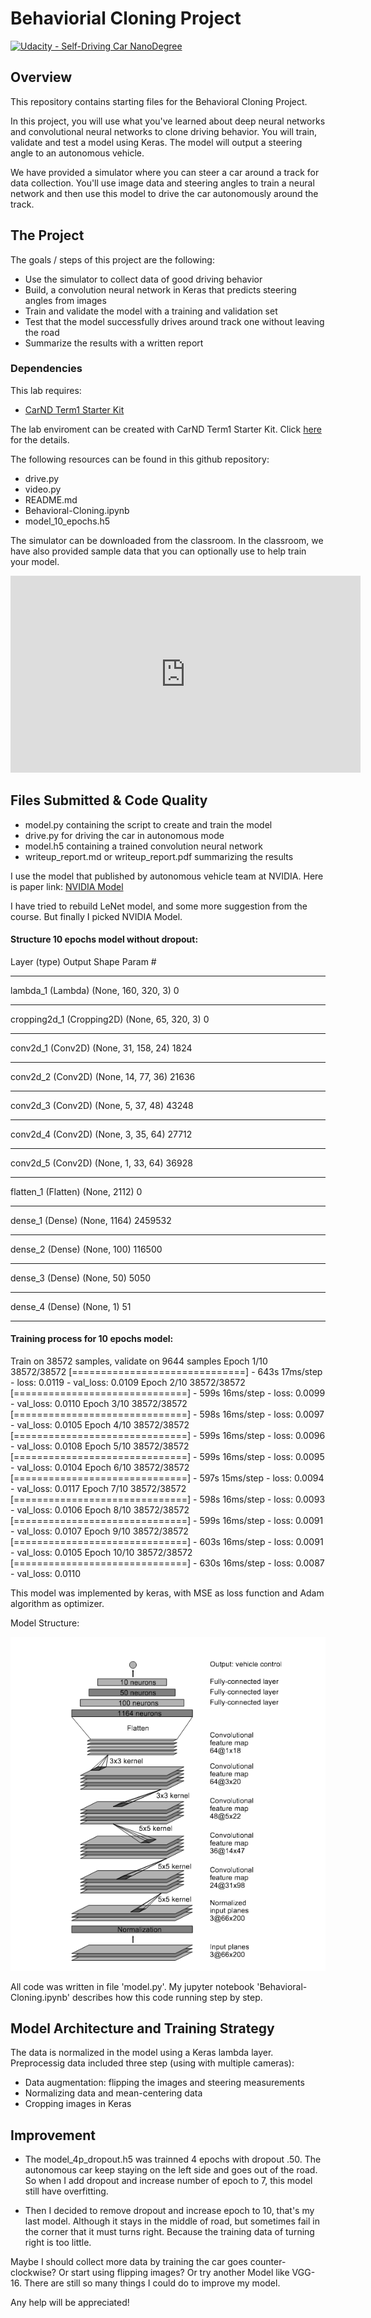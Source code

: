 # Behaviorial Cloning Project

[![Udacity - Self-Driving Car NanoDegree](https://s3.amazonaws.com/udacity-sdc/github/shield-carnd.svg)](http://www.udacity.com/drive)

Overview
---
This repository contains starting files for the Behavioral Cloning Project.

In this project, you will use what you've learned about deep neural networks and convolutional neural networks to clone driving behavior. You will train, validate and test a model using Keras. The model will output a steering angle to an autonomous vehicle.

We have provided a simulator where you can steer a car around a track for data collection. You'll use image data and steering angles to train a neural network and then use this model to drive the car autonomously around the track.


The Project
---
The goals / steps of this project are the following:
* Use the simulator to collect data of good driving behavior
* Build, a convolution neural network in Keras that predicts steering angles from images
* Train and validate the model with a training and validation set
* Test that the model successfully drives around track one without leaving the road
* Summarize the results with a written report

### Dependencies
This lab requires:

* [CarND Term1 Starter Kit](https://github.com/udacity/CarND-Term1-Starter-Kit)

The lab enviroment can be created with CarND Term1 Starter Kit. Click [here](https://github.com/udacity/CarND-Term1-Starter-Kit/blob/master/README.md) for the details.

The following resources can be found in this github repository:
* drive.py
* video.py
* README.md
* Behavioral-Cloning.ipynb
* model_10_epochs.h5

The simulator can be downloaded from the classroom. In the classroom, we have also provided sample data that you can optionally use to help train your model.


<iframe width="560" height="315" src="https://www.youtube.com/embed/QJ3R5j6arOY" frameborder="0" gesture="media" allow="encrypted-media" allowfullscreen></iframe>


Files Submitted & Code Quality
---

* model.py containing the script to create and train the model
* drive.py for driving the car in autonomous mode
* model.h5 containing a trained convolution neural network
* writeup_report.md or writeup_report.pdf summarizing the results

[image1]: ./model.png



I use the model that published by autonomous vehicle team at NVIDIA. Here is paper link: 
<a href="https://arxiv.org/pdf/1604.07316.pdf">NVIDIA Model</a>

I have tried to rebuild LeNet model, and some more suggestion from the course. But finally I picked NVIDIA Model. 

#### Structure 10 epochs model without dropout:
Layer (type)                 Output Shape              Param #   
_________________________________________________________________
lambda_1 (Lambda)            (None, 160, 320, 3)       0         
_________________________________________________________________
cropping2d_1 (Cropping2D)    (None, 65, 320, 3)        0         
_________________________________________________________________
conv2d_1 (Conv2D)            (None, 31, 158, 24)       1824      
_________________________________________________________________
conv2d_2 (Conv2D)            (None, 14, 77, 36)        21636     
_________________________________________________________________
conv2d_3 (Conv2D)            (None, 5, 37, 48)         43248     
_________________________________________________________________
conv2d_4 (Conv2D)            (None, 3, 35, 64)         27712     
_________________________________________________________________
conv2d_5 (Conv2D)            (None, 1, 33, 64)         36928     
_________________________________________________________________
flatten_1 (Flatten)          (None, 2112)              0         
_________________________________________________________________
dense_1 (Dense)              (None, 1164)              2459532   
_________________________________________________________________
dense_2 (Dense)              (None, 100)               116500    
_________________________________________________________________
dense_3 (Dense)              (None, 50)                5050      
_________________________________________________________________
dense_4 (Dense)              (None, 1)                 51        
_________________________________________________________________


#### Training process for 10 epochs model:
Train on 38572 samples, validate on 9644 samples 
Epoch 1/10 
38572/38572 [==============================] - 643s 17ms/step - loss: 0.0119 - val_loss: 0.0109 
Epoch 2/10 
38572/38572 [==============================] - 599s 16ms/step - loss: 0.0099 - val_loss: 0.0110 
Epoch 3/10 
38572/38572 [==============================] - 598s 16ms/step - loss: 0.0097 - val_loss: 0.0105 
Epoch 4/10 
38572/38572 [==============================] - 599s 16ms/step - loss: 0.0096 - val_loss: 0.0108 
Epoch 5/10 
38572/38572 [==============================] - 599s 16ms/step - loss: 0.0095 - val_loss: 0.0104 
Epoch 6/10 
38572/38572 [==============================] - 597s 15ms/step - loss: 0.0094 - val_loss: 0.0117 
Epoch 7/10 
38572/38572 [==============================] - 598s 16ms/step - loss: 0.0093 - val_loss: 0.0106 
Epoch 8/10 
38572/38572 [==============================] - 599s 16ms/step - loss: 0.0091 - val_loss: 0.0107 
Epoch 9/10 
38572/38572 [==============================] - 603s 16ms/step - loss: 0.0091 - val_loss: 0.0105 
Epoch 10/10 
38572/38572 [==============================] - 630s 16ms/step - loss: 0.0087 - val_loss: 0.0110




This model was implemented by keras, with MSE as loss function and Adam algorithm as optimizer.

Model Structure:


![alt text][image1]

All code was written in file 'model.py'. My jupyter notebook 'Behavioral-Cloning.ipynb' describes how this code running step by step.

Model Architecture and Training Strategy
---
The data is normalized in the model using a Keras lambda layer. Preprocessig data included three step (using with multiple cameras):
* Data augmentation: flipping the images and steering measurements
* Normalizing data and mean-centering data
* Cropping images in Keras

## Improvement
* The model_4p_dropout.h5 was trainned 4 epochs with dropout .50. The autonomous car keep staying on the left side and goes out of the road. So when I add dropout and increase number of epoch to 7, this model still have overfitting.

* Then I decided to remove dropout and increase epoch to 10, that's my last model. Although it stays in the middle of road, but sometimes fail in the corner that it must turns right. Because the training data of turning right is too little. 

Maybe I should collect more data by training the car goes counter-clockwise? Or start using flipping images? Or try another Model like VGG-16. There are still so many things I could do to improve my model.

Any help will be appreciated!

